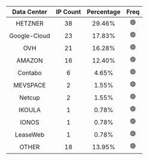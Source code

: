 | Data Center | IP Count | Percentage | Freq |
|:------------:|:--------:|:-----------:|:-----:|
| HETZNER | 38 | 29.46% | 🟢 |
| Google-Cloud | 23 | 17.83% | 🟢 |
| OVH | 21 | 16.28% | 🟢 |
| AMAZON | 16 | 12.40% | 🟢 |
| Contabo | 6 | 4.65% | 🟢 |
| MEVSPACE | 2 | 1.55% | 🟢 |
| Netcup | 2 | 1.55% | 🟢 |
| IKOULA | 1 | 0.78% | 🟢 |
| IONOS | 1 | 0.78% | 🟢 |
| LeaseWeb | 1 | 0.78% | 🟢 |
| OTHER | 18 | 13.95% | 🟢 |